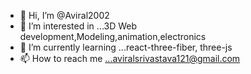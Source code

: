 - 👋 Hi, I’m @Aviral2002
- 👀 I’m interested in ...3D Web development,Modeling,animation,electronics
- 🌱 I’m currently learning ...react-three-fiber, three-js
- 📫 How to reach me ...aviralsrivastava121@gmail.com

<!---
Aviral2002/Aviral2002 is a ✨ special ✨ repository because its `README.md` (this file) appears on your GitHub profile.
You can click the Preview link to take a look at your changes.
--->
